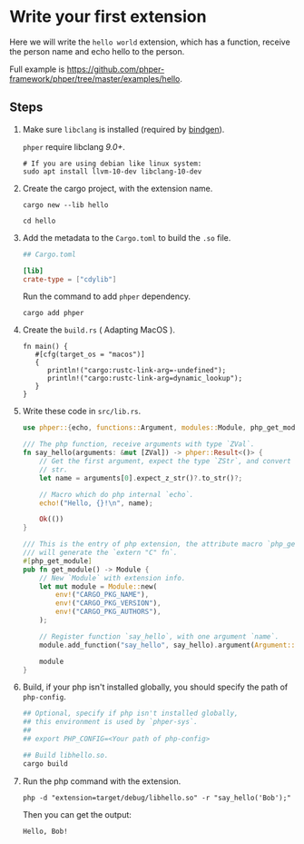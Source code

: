 # Write your first extension

Here we will write the `hello world` extension, which has a function, receive the person name and echo hello to the person.

Full example is <https://github.com/phper-framework/phper/tree/master/examples/hello>.

## Steps

1. Make sure `libclang` is installed (required by [bindgen](https://rust-lang.github.io/rust-bindgen/requirements.html)).

   `phper` require libclang *9.0+*.

   ```shell
   # If you are using debian like linux system:
   sudo apt install llvm-10-dev libclang-10-dev
   ```

1. Create the cargo project, with the extension name.

   ```shell
   cargo new --lib hello

   cd hello
   ```

1. Add the metadata to the `Cargo.toml` to build the `.so` file.

   ```toml
   ## Cargo.toml

   [lib]
   crate-type = ["cdylib"]
   ```

   Run the command to add `phper` dependency.

   ```shell
   cargo add phper
   ```

1. Create the `build.rs` ( Adapting MacOS ).

   ```rust,no_run
   fn main() {
      #[cfg(target_os = "macos")]
      {
         println!("cargo:rustc-link-arg=-undefined");
         println!("cargo:rustc-link-arg=dynamic_lookup");
      }
   }
   ```

1. Write these code in `src/lib.rs`.

   ```rust
   use phper::{echo, functions::Argument, modules::Module, php_get_module, values::ZVal};
   
   /// The php function, receive arguments with type `ZVal`.
   fn say_hello(arguments: &mut [ZVal]) -> phper::Result<()> {
       // Get the first argument, expect the type `ZStr`, and convert to Rust utf-8
       // str.
       let name = arguments[0].expect_z_str()?.to_str()?;
   
       // Macro which do php internal `echo`.
       echo!("Hello, {}!\n", name);
   
       Ok(())
   }
   
   /// This is the entry of php extension, the attribute macro `php_get_module`
   /// will generate the `extern "C" fn`.
   #[php_get_module]
   pub fn get_module() -> Module {
       // New `Module` with extension info.
       let mut module = Module::new(
           env!("CARGO_PKG_NAME"),
           env!("CARGO_PKG_VERSION"),
           env!("CARGO_PKG_AUTHORS"),
       );
   
       // Register function `say_hello`, with one argument `name`.
       module.add_function("say_hello", say_hello).argument(Argument::by_val("name"));
   
       module
   }
   ```

1. Build, if your php isn't installed globally, you should specify the path of `php-config`.

   ```bash
   ## Optional, specify if php isn't installed globally,
   ## this environment is used by `phper-sys`.
   ##
   ## export PHP_CONFIG=<Your path of php-config>
   
   ## Build libhello.so.
   cargo build
   ```

1. Run the php command with the extension.

   ```shell
   php -d "extension=target/debug/libhello.so" -r "say_hello('Bob');"
   ```

   Then you can get the output:

   ```text
   Hello, Bob!
   ```
